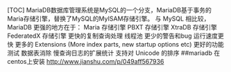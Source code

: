 [TOC]
MariaDB数据库管理系统是MySQL的一个分支，MariaDB基于事务的Maria存储引擎，替换了MySQL的MyISAM存储引擎。
与 MySQL 相比较，MariaDB 更强的地方在于：
Maria 存储引擎
PBXT 存储引擎
XtraDB 存储引擎
FederatedX 存储引擎
更快的复制查询处理
线程池
更少的警告和bug
运行速度更快
更多的 Extensions (More index parts, new startup options etc)
更好的功能测试
数据表消除
慢查询日志的扩展统计
支持对 Unicode 的排序
##mariadb 在centos上安装
http://www.jianshu.com/p/049aff567936